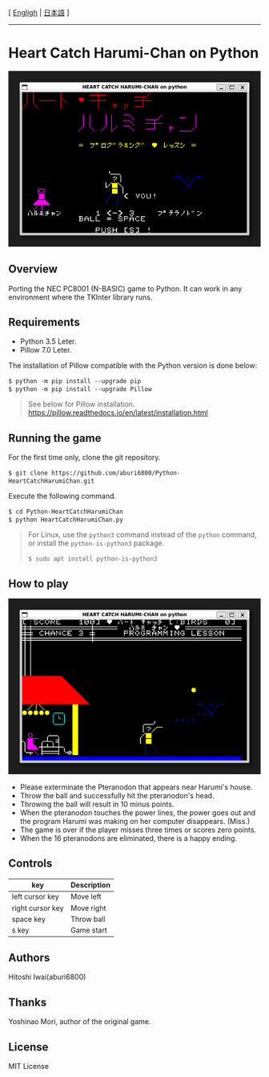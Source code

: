 [ [Engligh](README.md) | [日本語](README_ja.md) ]

---

# Heart Catch Harumi-Chan on Python

<img src="Images/screenshot001.png">

## Overview

Porting the NEC PC8001 (N-BASIC) game to Python.
It can work in any environment where the TKInter library runs.

## Requirements

* Python 3.5 Leter.  
* Pillow 7.0 Leter.  

The installation of Pillow compatible with the Python version is done below:  
```
$ python -m pip install --upgrade pip
$ python -m pip install --upgrade Pillow
```

> See below for Pillow installation.  
> <https://pillow.readthedocs.io/en/latest/installation.html>

## Running the game

For the first time only, clone the git repository.
```
$ git clone https://github.com/aburi6800/Python-HeartCatchHarumiChan.git
```

Execute the following command.
```
$ cd Python-HeartCatchHarumiChan
$ python HeartCatchHarumiChan.py
```

> For Linux, use the `python3` command instead of the `python` command,  
> or install the `python-is-python3` package.  
> ```
> $ sudo apt install python-is-python3
> ```

## How to play

<img src="Images/screenshot002.png">

- Please exterminate the Pteranodon that appears near Harumi's house.  
- Throw the ball and successfully hit the pteranodon's head.  
- Throwing the ball will result in 10 minus points.  
- When the pteranodon touches the power lines, the power goes out and the program Harumi was making on her computer disappears. (Miss.)  
- The game is over if the player misses three times or scores zero points.  
- When the 16 pteranodons are eliminated, there is a happy ending.  

## Controls

|key|Description|
| --- | --- |
|left cursor key|Move left|
|right cursor key|Move right|
|space key|Throw ball|
|s key|Game start|

## Authors
Hitoshi Iwai(aburi6800)

## Thanks
Yoshinao Mori, author of the original game.

## License
MIT License
